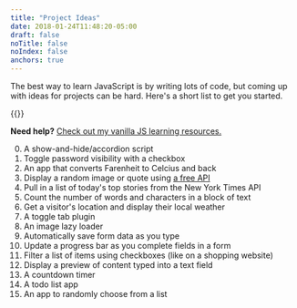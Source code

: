 ```yaml
---
title: "Project Ideas"
date: 2018-01-24T11:48:20-05:00
draft: false
noTitle: false
noIndex: false
anchors: true
---
```


The best way to learn JavaScript is by writing lots of code, but coming up with ideas for projects can be hard. Here's a short list to get you started.

{{<cta for="toolkit-projects">}}

**Need help?** [Check out my vanilla JS learning resources.](/resources)

0. A show-and-hide/accordion script
0. Toggle password visibility with a checkbox
0. An app that converts Farenheit to Celcius and back
0. Display a random image or quote using [a free API](https://github.com/toddmotto/public-apis)
0. Pull in a list of today's top stories from the New York Times API
0. Count the number of words and characters in a block of text
0. Get a visitor's location and display their local weather
0. A toggle tab plugin
0. An image lazy loader
0. Automatically save form data as you type
0. Update a progress bar as you complete fields in a form
0. Filter a list of items using checkboxes (like on a shopping website)
0. Display a preview of content typed into a text field
0. A countdown timer
0. A todo list app
0. An app to randomly choose from a list